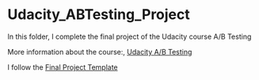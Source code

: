 # Udacity_ABTesting_Project
In this folder, I complete the final project of the Udacity course A/B Testing
</p>More information about the course:, <a href = "https://www.udacity.com/course/ab-testing--ud257" title = "Udacity A/B Testing">Udacity A/B Testing</a>
</p>I follow the <a href = "https://docs.google.com/document/d/1r7ri484bUgGzNfLWQWHoDJdjCN8GJWbYoioAk9NwTrs/edit?usp=sharing" title = "template">Final Project Template</a>
